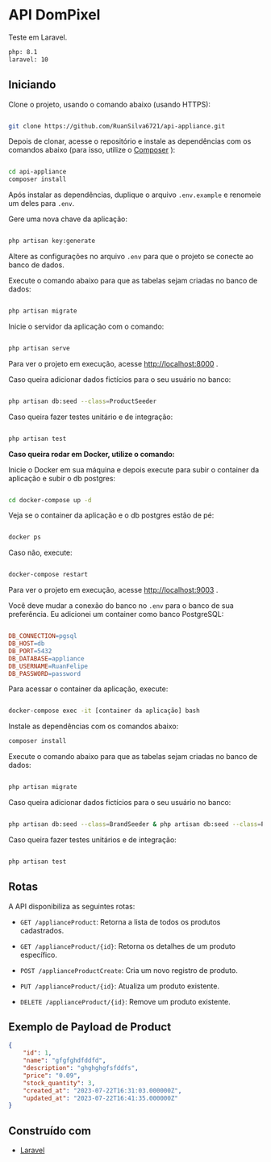 # API DomPixel

Teste em Laravel.

```bash
php: 8.1
laravel: 10
```


## Iniciando

Clone o projeto, usando o comando abaixo (usando HTTPS):

```bash

git clone https://github.com/RuanSilva6721/api-appliance.git
```



Depois de clonar, acesse o repositório e instale as dependências com os comandos abaixo (para isso, utilize o [Composer](https://getcomposer.org/) ):

```bash

cd api-appliance
composer install
```



Após instalar as dependências, duplique o arquivo `.env.example` e renomeie um deles para `.env`.

Gere uma nova chave da aplicação:

```bash

php artisan key:generate
```



Altere as configurações no arquivo `.env` para que o projeto se conecte ao banco de dados.


Execute o comando abaixo para que as tabelas sejam criadas no banco de dados:

```bash

php artisan migrate
```



Inicie o servidor da aplicação com o comando:

```bash

php artisan serve
```



Para ver o projeto em execução, acesse [http://localhost:8000](http://localhost:8000/) .

Caso queira adicionar dados fictícios para o seu usuário no banco:

```bash

php artisan db:seed --class=ProductSeeder
```



Caso queira fazer testes unitário e de integração:

```bash

php artisan test
```



**Caso queira rodar em Docker, utilize o comando:** 

Inicie o Docker em sua máquina e depois execute para subir o container da aplicação e subir o db postgres:

```bash

cd docker-compose up -d
```

Veja se o container da aplicação e o db postgres estão de pé:

```bash

docker ps
```
Caso não, execute:

```bash

docker-compose restart
```

Para ver o projeto em execução, acesse [http://localhost:9003](http://localhost:9003/) .

Você deve mudar a conexão do banco no `.env` para o banco de sua preferência. Eu adicionei um container como banco PostgreSQL:

```makefile

DB_CONNECTION=pgsql
DB_HOST=db
DB_PORT=5432
DB_DATABASE=appliance
DB_USERNAME=RuanFelipe
DB_PASSWORD=password
```



Para acessar o container da aplicação, execute:

```bash

docker-compose exec -it [container da aplicação] bash
```

Instale as dependências com os comandos abaixo:

```bash
composer install
```

Execute o comando abaixo para que as tabelas sejam criadas no banco de dados:

```bash

php artisan migrate
```


Caso queira adicionar dados fictícios para o seu usuário no banco:

```bash

php artisan db:seed --class=BrandSeeder & php artisan db:seed --class=ProductSeeder
```



Caso queira fazer testes unitários e de integração:

```bash

php artisan test
```


## Rotas

A API disponibiliza as seguintes rotas:

- `GET /applianceProduct`: Retorna a lista de todos os produtos cadastrados. 
- `GET /applianceProduct/{id}`: Retorna os detalhes de um produto específico. 

- `POST /applianceProductCreate`: Cria um novo registro de produto. 
- `PUT /applianceProduct/{id}`: Atualiza um produto existente. 
- `DELETE /applianceProduct/{id}`: Remove um produto existente.

## Exemplo de Payload de Product

```json
{
    "id": 1,
    "name": "gfgfghdfddfd",
    "description": "ghghghgfsfddfs",
    "price": "0.09",
    "stock_quantity": 3,
    "created_at": "2023-07-22T16:31:03.000000Z",
    "updated_at": "2023-07-22T16:41:35.000000Z"
}
```

## Construído com 
- [Laravel](https://laravel.com/)
